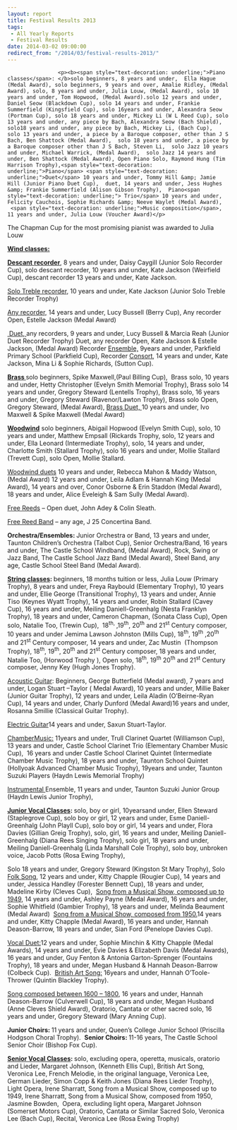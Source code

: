 ```yaml
---
layout: report
title: Festival Results 2013
tags: 
 - All Yearly Reports
 - Festival Results
date: 2014-03-02 09:00:00
redirect_from: "/2014/03/festival-results-2013/"
---
```

<section>

                    
                    <p><b><span style="text-decoration: underline;">Piano classes</span>: </b>solo beginners, 8 years and under,  Ella Hague (Medal Award), solo beginners, 9 years and over, Amalie Ridley, (Medal Award), solo, 8 years and under, Julia Louw, (Medal Award), solo 10 years and under, Tom Hopwood, (Medal Award).solo 12 years and under, Daniel Seow (Blackdown Cup), solo 14 years and under, Frankie Summerfield (Kingsfield Cup), solo 16years and under, Alexandra Seow (Portman Cup), solo 18 years and under, Mickey Li (W L Reed Cup), solo 13 years and under, any piece by Bach, Alexandra Seow (Bach Shield), solo18 years and under, any piece by Bach, Mickey Li, (Bach Cup),  solo 13 years and under, a piece by a Baroque composer, other than J S Bach, Ben Shattock (Medal Award),  solo 18 years and under, a piece by a Baroque composer other than J S Bach, Steven Li,  solo Jazz 10 years and under, Michael Warrick, (Medal Award),  solo Jazz 14 years and under, Ben Shattock (Medal Award), Open Piano Solo, Raymond Hung (Tim Harrison Trophy),<span style="text-decoration: underline;">Piano</span> <span style="text-decoration: underline;">Duet</span> 10 years and under, Tommy Hill &amp; Jamie Hill (Junior Piano Duet Cup),  duet, 14 years and under, Jess Hughes &amp; Frankie Summerfield (Alison Gibson Trophy),  Piano<span style="text-decoration: underline;"> Trio</span> 10 years and under, Felicity Cauchois, Sophie Richards &amp; Neeve Waylet (Medal Award),  <span style="text-decoration: underline;">Music composition</span>, 11 years and under, Julia Louw (Voucher Award)</p>
<p>The Chapman Cup for the most promising pianist was awarded to Julia Louw</p>
<p><b><span style="text-decoration: underline;">Wind classes:</span></b></p>
<p><b><span style="text-decoration: underline;">Descant</span></b><span style="text-decoration: underline;"> <b>recorder</b></span>, 8 years and under, Daisy Caygill (Junior Solo Recorder Cup), solo descant recorder, 10 years and under, Kate Jackson (Weirfield Cup), descant recorder 13 years and under, Kate Jackson.</p>
<p><span style="text-decoration: underline;">Solo Treble recorder</span>, 10 years and under, Kate Jackson (Junior Solo Treble Recorder Trophy)</p>
<p><span style="text-decoration: underline;">Any recorder,</span> 14 years and under, Lucy Bussell (Berry Cup), Any recorder Open, Estelle Jackson (Medal Award)</p>
<p><span style="text-decoration: underline;"> Duet, </span>any recorders, 9 years and under, Lucy Bussell &amp; Marcia Reah (Junior Duet Recorder Trophy) Duet, any recorder Open, Kate Jackson &amp; Estelle Jackson, (Medal Award) Recorder <span style="text-decoration: underline;">Ensemble,</span> 9years and under, Parkfield Primary School (Parkfield Cup), Recorder <span style="text-decoration: underline;">Consort</span>, 14 years and under, Kate Jackson, Mina Li &amp; Sophie Richards, (Sutton Cup).</p>
<p><b><span style="text-decoration: underline;">Brass </span></b>solo beginners, Spike Maxwell,(Paul Billing Cup),  Brass solo, 10 years and under, Hetty Christopher (Evelyn Smith Memorial Trophy), Brass solo 14 years and under, Gregory Steward (Lentells Trophy), Brass solo, 16 years and under, Gregory Steward (Ravenor/Lawton Trophy), Brass solo Open, Gregory Steward, (Medal Award), <span style="text-decoration: underline;">Brass Duet, </span>10 years and under, Ivo Maxwell &amp; Spike Maxwell (Medal Award)</p>
<p><b><span style="text-decoration: underline;">Woodwind</span></b> solo beginners, Abigail Hopwood (Evelyn Smith Cup), solo, 10 years and under, Matthew Empsall (Rickards Trophy, solo, 12 years and under, Ella Leonard (Intermediate Trophy), solo, 14 years and under, Charlotte Smith (Stallard Trophy), solo 16 years and under, Mollie Stallard (Trevett Cup), solo Open, Mollie Stallard.</p>
<p><span style="text-decoration: underline;">Woodwind duets</span> 10 years and under, Rebecca Mahon &amp; Maddy Watson, (Medal Award) 12 years and under, Leila Adlam &amp; Hannah King (Medal Award), 14 years and over, Conor Osborne &amp; Erin Staddon (Medal Award), 18 years and under, Alice Eveleigh &amp; Sam Sully (Medal Award).</p>
<p><span style="text-decoration: underline;">Free Reeds</span> – Open duet, John Adey &amp; Colin Sleath.</p>
<p><span style="text-decoration: underline;">Free Reed Band</span> – any age, J 25 Concertina Band.</p>
<p><b>Orchestra/Ensembles: </b>Junior Orchestra or Band, 13 years and under, Taunton Children’s Orchestra (Talbot Cup), Senior Orchestra/Band, 16 years and under, The Castle School Windband, (Medal Award), Rock, Swing or Jazz Band, The Castle School Jazz Band (Medal Award), Steel Band, any age, Castle School Steel Band (Medal Award).</p>
<p><b><span style="text-decoration: underline;">String classes</span>: </b>beginners, 18 months tuition or less, Julia Louw (Primary Trophy), 8 years and under, Freya Raybould (Elementary Trophy), 10 years and under, Ellie George (Transitional Trophy), 13 years and under, Annie Tiso (Keynes Wyatt Trophy), 14 years and under, Robin Stallard (Cavey Cup), 16 years and under, Meiling Daniell-Greenhalg (Nesta Franklyn Trophy), 18 years and under, Cameron Chapman, (Sonata Class Cup), Open solo, Natalie Too, (Trewin Cup),  18<sup>th, </sup>,19<sup>th</sup>, 20<sup>th</sup> and 21<sup>st</sup> Century composer, 10 years and under Jemima Lawson Johnston (Mills Cup), 18<sup>th</sup>, 19<sup>th</sup> ,20<sup>th</sup> and 21<sup>st</sup> Century composer, 14 years and under, Zac Mustin  (Thompson Trophy), 18<sup>th</sup>, 19<sup>th</sup>, 20<sup>th</sup> and 21<sup>st</sup> Century composer, 18 years and under, Natalie Too, (Horwood Trophy ), Open solo, 18<sup>th</sup>, 19<sup>th</sup> 20<sup>th</sup> and 21<sup>st</sup> Century composer, Jenny Key (Hugh Jones Trophy).</p>
<p><span style="text-decoration: underline;">Acoustic Guitar</span>: Beginners, George Butterfield (Medal award), 7 years and under, Logan Stuart –Taylor ( Medal Award), 10 years and under, Millie Baker (Junior Guitar Trophy), 12 years and under, Leila Aladin (O’Beirne-Ryan Cup), 14 years and under, Charly Dunford (Medal Award)16 years and under, Rosanna Smillie (Classical Guitar Trophy).</p>
<p><span style="text-decoration: underline;">Electric Guitar</span>14 years and under, Saxun Stuart-Taylor.</p>
<p><span style="text-decoration: underline;">ChamberMusic:</span> 11years and under, Trull Clarinet Quartet (Williamson Cup), 13 years and under, Castle School Clarinet Trio (Elementary Chamber Music Cup),  16 years and under Castle School Clarinet Quintet (Intermediate Chamber Music Trophy), 18 years and under, Taunton School Quintet (Hollyoak Advanced Chamber Music Trophy), 19years and under, Taunton Suzuki Players (Haydn Lewis Memorial Trophy)</p>
<p><span style="text-decoration: underline;">Instrumental </span>Ensemble, 11 years and under, Taunton Suzuki Junior Group (Haydn Lewis Junior Trophy),</p>
<p><b><span style="text-decoration: underline;">Junior Vocal Classes</span>: </b>solo, boy or girl, 10yearsand under, Ellen Steward (Staplegrove Cup), solo boy or girl, 12 years and under, Esme Daniell-Greenhalg (John Playll Cup), solo boy or girl, 14 years and under, Flora Davies (Gillian Greig Trophy), solo, girl, 16 years and under, Meiling Daniell-Greenhalg (Diana Rees Singing Trophy), solo girl, 18 years and under, Meiling Daniell-Greenhalg (Linda Marshall Cole Trophy), solo boy, unbroken voice, Jacob Potts (Rosa Ewing Trophy),</p>
<p>Solo 18 years and under, Gregory Steward (Kingston St Mary Trophy), Solo <span style="text-decoration: underline;">Folk Song</span>, 12 years and under, Kitty Chapple (Rougier Cup), 14 years and under, Jessica Handley (Forester Bennett Cup), 18 years and under, Madeline Kirby (Cleves Cup),  <span style="text-decoration: underline;">Song from a Musical Show, composed up to</span> <span style="text-decoration: underline;">1949</span>, 14 years and under, Ashley Payne (Medal Award), 16 years and under, Sophie Whitfield (Gambier Trophy), 18 years and under, Melinda Beaument (Medal Award)  <span style="text-decoration: underline;">Song from a Musical Show, composed from 1950.</span>14 years and under, Kitty Chapple (Medal Award), 16 years and under, Hannah Deason-Barrow, 18 years and under, Sian Ford (Penelope Davies Cup).</p>
<p><span style="text-decoration: underline;">Vocal Duet:</span>12 years and under, Sophie Minchin &amp; Kitty Chapple (Medal Awards), 14 years and under, Evie Davies &amp; Elizabeth Davis (Medal Awards), 16 years and under, Guy Fenton &amp; Antonia Garton-Sprenger (Fountains Trophy), 18 years and under, Megan Husband &amp; Hannah Deason-Barrow (Colbeck Cup).  <span style="text-decoration: underline;">British Art Song:</span> 16years and under, Hannah O’Toole-Thrower (Quintin Blackley Trophy).</p>
<p><span style="text-decoration: underline;">Song composed between 1600 – 1800</span>, 16 years and under, Hannah Deason-Barrow (Culverwell Cup), 18 years and under, Megan Husband (Anne Cleves Shield Award), Oratorio, Cantata or other sacred solo, 16 years and under, Gregory Steward (Mary Anning Cup).</p>
<p><b>Junior Choirs: </b>11 years and under, Queen’s College Junior School (Priscilla Hodgson Choral Trophy).  <b>Senior Choirs: </b>11-16 years, The Castle School Senior Choir (Bishop Fox Cup).</p>
<p><b><span style="text-decoration: underline;">Senior Vocal Classes</span>: </b>solo, excluding opera, operetta, musicals, oratorio and Lieder, Margaret Johnson, (Kenneth Ellis Cup), British Art Song, Veronica Lee, French Melodie, in the original language, Veronica Lee,  German Lieder, Simon Copp &amp; Keith Jones (Diana Rees Lieder Trophy),  Light Opera, Irene Sharratt, Song from a Musical Show, composed up to 1949, Irene Sharratt, Song from a Musical Show, composed from 1950, Jasmine Bowden,  Opera, excluding light opera, Margaret Johnson (Somerset Motors Cup), Oratorio, Cantata or Similar Sacred Solo, Veronica Lee (Bach Cup), Recital, Veronica Lee (Rosa Ewing Trophy)</p>

                
</section>
